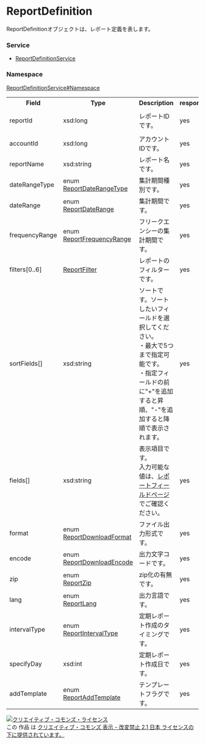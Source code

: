 # ReportDefinition
ReportDefinitionオブジェクトは、レポート定義を表します。
### Service
+ [ReportDefinitionService](../../services/ReportDefinitionService.md)

### Namespace
[ReportDefinitionService#Namespace](../../services/ReportDefinitionService.md#namespace)

<table>
 <tr>
  <th>Field</th>
  <th>Type</th>
  <th>Description</th>
  <th>response</th>
  <th>add</th>
  <th>remove</th>
 <tr>
  <td>reportId</td>
  <td>xsd:long</td>
  <td>レポートIDです。</td>
  <td>yes</td>
  <td>Ignore</td>
  <td>Requirement<br>(Not updatable)</td>
 </tr>
 <tr>
  <td>accountId</td>
  <td>xsd:long</td>
  <td>アカウントIDです。</td>
  <td>yes</td>
  <td>Ignore</td>
  <td>Ignore</td>
 </tr>
 <tr>
  <td>reportName</td>
  <td>xsd:string</td>
  <td>レポート名です。</td>
  <td>yes</td>
  <td>Optional</td>
  <td>Ignore</td>
 </tr>
 <tr>
  <td>dateRangeType</td>
  <td>enum<br><a href="./ReportDateRangeType.md">ReportDateRangeType</a></td>
  <td>集計期間種別です。</td>
  <td>yes</td>
  <td>Requirement</td>
  <td>Ignore</td>
 </tr>
 <tr>
  <td>dateRange</td>
  <td>enum<br><a href="./ReportDateRange.md">ReportDateRange</a></td>
  <td>集計期間です。</td>
  <td>yes</td>
  <td>Optional</td>
  <td>Ignore</td>
 </tr>
 <tr>
  <td>frequencyRange</td>
  <td>enum<br><a href="./ReportFrequencyRange.md">ReportFrequencyRange</a></td>
  <td>フリークエンシーの集計期間です。</td>
  <td>yes</td>
  <td>Optional</td>
  <td>Ignore</td>
 </tr>
 <tr>
  <td>filters[0..6]</td>
  <td><a href="./ReportFilter.md">ReportFilter</a></td>
  <td>レポートのフィルターです。</td>
  <td>yes</td>
  <td>Optional</td>
  <td>Ignore</td>
 </tr>
 <tr>
  <td>sortFields[]</td>
  <td>xsd:string</td>
  <td>ソートです。ソートしたいフィールドを選択してください。<br>
  ・最大で5つまで指定可能です。<br>
  ・指定フィールドの前に"+"を追加すると昇順、"-"を追加すると降順で表示されます。</td>
  <td>yes</td>
  <td>Optional</td>
  <td>Ignore</td>
 </tr>
 <tr>
  <td>fields[]</td>
  <td>xsd:string</td>
  <td>表示項目です。<br>入力可能な値は、<a href="../../appendix/reports.md">レポートフィールドページ</a>でご確認ください。</td>
  <td>yes</td>
  <td>Requirement</td>
  <td>Ignore</td>
 </tr>
 <tr>
  <td>format</td>
  <td>enum<br><a href="./ReportDownloadFormat.md">ReportDownloadFormat</a></td>
  <td>ファイル出力形式です。</td>
  <td>yes</td>
  <td>Optional</td>
  <td>Ignore</td>
 </tr>
 <tr>
  <td>encode</td>
  <td>enum<br><a href="./ReportDownloadEncode.md">ReportDownloadEncode</a></td>
  <td>出力文字コードです。</td>
  <td>yes</td>
  <td>Optional</td>
  <td>Ignore</td>
 </tr>
 <tr>
  <td>zip</td>
  <td>enum<br><a href="./ReportZip.md">ReportZip</a></td>
  <td>zip化の有無です。</td>
  <td>yes</td>
  <td>Optional</td>
  <td>Ignore</td>
 </tr>
 <tr>
  <td>lang</td>
  <td>enum<br><a href="./ReportLang.md">ReportLang</a></td>
  <td>出力言語です。</td>
  <td>yes</td>
  <td>Optional</td>
  <td>Ignore</td>
 </tr>
 <tr>
  <td>intervalType</td>
  <td>enum<br><a href="./ReportIntervalType.md">ReportIntervalType</a></td>
  <td>定期レポート作成のタイミングです。</td>
  <td>yes</td>
  <td>Optional</td>
  <td>Ignore</td>
 </tr>
 <tr>
  <td>specifyDay</td>
  <td>xsd:int</td>
  <td>定期レポート作成日です。</td>
  <td>yes</td>
  <td>Optional</td>
  <td>Ignore</td>
 </tr>
 <tr>
  <td>addTemplate</td>
  <td>enum<br><a href="./ReportAddTemplate.md">ReportAddTemplate</a></td>
  <td>テンプレートフラグです。</td>
  <td>yes</td>
  <td>Optional</td>
  <td>Ignore</td>
 </tr>
</table>

<a rel="license" href="http://creativecommons.org/licenses/by-nd/2.1/jp/"><img alt="クリエイティブ・コモンズ・ライセンス" style="border-width:0" src="https://i.creativecommons.org/l/by-nd/2.1/jp/88x31.png" /></a><br />この 作品 は <a rel="license" href="http://creativecommons.org/licenses/by-nd/2.1/jp/">クリエイティブ・コモンズ 表示 - 改変禁止 2.1 日本 ライセンスの下に提供されています。</a>
